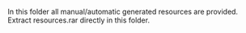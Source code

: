 In this folder all manual/automatic generated resources are provided.
Extract resources.rar directly in this folder.
